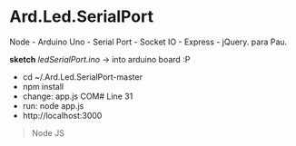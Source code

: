 # Ard.Led.SerialPort
Node - Arduino Uno - Serial Port - Socket IO - Express - jQuery.  para Pau.

<b>sketch</b> <em>ledSerialPort.ino</em> -> into arduino board :P <br>
<ul>
<li>cd ~/.Ard.Led.SerialPort-master </li>
<li>npm install </li>
<li>change: app.js COM# Line 31 </li>
<li>run: node app.js </li>
<li>http://localhost:3000 </li>
</ul>
<blockquote>
  Node JS
</blockquote>
